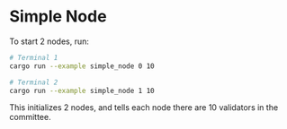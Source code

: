 # Simple Node

To start 2 nodes, run:
```bash
# Terminal 1
cargo run --example simple_node 0 10

# Terminal 2
cargo run --example simple_node 1 10
```
This initializes 2 nodes, and tells each node there are 10 validators in the committee.
